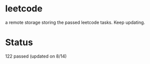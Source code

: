# leetcode
a remote storage storing the passed leetcode tasks. Keep updating.
# Status
122 passed  (updated on 8/14)
